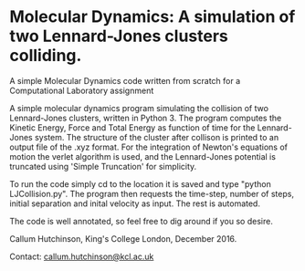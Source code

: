 # Molecular Dynamics: A simulation of two Lennard-Jones clusters colliding.
A simple Molecular Dynamics code written from scratch for a Computational Laboratory assignment

A simple molecular dynamics program simulating the collision of two Lennard-Jones
clusters, written in Python 3. The program computes the Kinetic Energy, Force
and Total Energy as function of time for the Lennard-Jones system. The structure of the cluster
after collison is printed to an output file of the .xyz format. For the integration
of Newton's equations of motion the verlet algorithm is used, and the
Lennard-Jones potential is truncated using 'Simple Truncation' for simplicity.

To run the code simply cd to the location it is saved and type "python LJCollision.py".
The program then requests the time-step, number of steps, initial separation and inital
velocity as input. The rest is automated.

The code is well annotated, so feel free to dig around if you so desire.

Callum Hutchinson, King's College London, December 2016.

Contact:
callum.hutchinson@kcl.ac.uk
